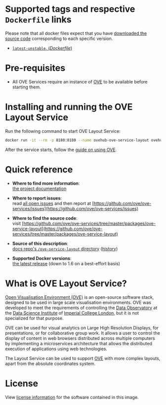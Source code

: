 # Supported tags and respective `Dockerfile` links

Please note that all docker files expect that you have [downloaded the source code](https://ove.readthedocs.io/en/stable/docs/INSTALLATION.html#downloading-source-code) corresponding to each specific version.

- [`latest-unstable`, (*Dockerfile*)](https://github.com/ove/ove-services/blob/master/packages/ove-service-layout/Dockerfile)

# Pre-requisites

- All OVE Services require an instance of [OVE](../ovehub/ove) to be available before starting them.

# Installing and running the OVE Layout Service

Run the following command to start OVE Layout Service:

```sh
docker run -it --rm -p 8180:8180 --name ovehub-ove-service-layout ovehub/ove-service-layout:stable
```

After the service starts, follow the [guide on using OVE](https://ove.readthedocs.io/en/latest/docs/USAGE.html).

# Quick reference

- **Where to find more information**:<br/>
  [the project documentation](https://ove.readthedocs.io/en/stable/)

- **Where to report issues**:<br/>
  read [all open issues](https://data-science.doc.ic.ac.uk/ove/) and then report at [https://github.com/ove/ove-services/issues](https://github.com/ove/ove-services/issues)

- **Where to find the source code**:<br/>
  visit [https://github.com/ove/ove-services/tree/master/packages/ove-service-layout](https://github.com/ove/ove-services/tree/master/packages/ove-service-layout)

- **Source of this description**:<br/>
  [docs repo's `/ove-service-layout` directory](https://github.com/ove/ove-docs/tree/master/dockerhub/ovehub/ove-service-layout) ([history](https://github.com/ove/ove-docs/commits/master/dockerhub/ovehub/ove-service-layout))

- **Supported Docker versions**:<br/>
  [the latest release](https://github.com/docker/docker-ce/releases/latest) (down to 1.6 on a best-effort basis)

# What is OVE Layout Service?

[Open Visualisation Environment (OVE)](https://github.com/ove/ove) is an open-source software stack, designed to be used in large scale visualisation environments. OVE was developed to meet the requirements of controlling the [Data Observatory](https://www.imperial.ac.uk/data-science/data-observatory/) at the [Data Science Institute](https://www.imperial.ac.uk/data-science/) of [Imperial College London](https://www.imperial.ac.uk), but it is not specialized for that purpose.

OVE can be used for visual analytics on Large High Resolution Displays, for presentations, or for collaborative group work. It allows a user to control the display of content in web browsers distributed across multiple computers by implementing a microservices architecture that allows the distributed execution of applications using web technologies.

The Layout Service can be used to support [OVE](https://github.com/ove/ove) with more complex layouts, apart from the absolute coordinates system.

# License

View [license information](https://github.com/ove/ove-services/blob/master/LICENSE) for the software contained in this image.
